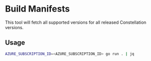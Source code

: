# Build Manifests

This tool will fetch all supported versions for all released Constellation versions.

## Usage

```sh
AZURE_SUBSCRIPTION_ID=<AZURE_SUBSCRIPTION_ID> go run . | jq
```
